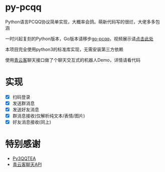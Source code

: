# py-pcqq
Python语言PCQQ协议简单实现，大概率会鸽。萌新代码写的很烂，大佬多多包涵

一时兴起复刻的Python版本，Go版本请移步[go-pcqq](https://github.com/DawnNights/go-pcqq)，视频展示请[点击此处](https://m.bilibili.com/video/BV1J5411T7xJ)

本项目完全使用python3的标准库实现，无需安装第三方依赖

使用[青云客](http://api.qingyunke.com)聊天接口做了个聊天交互式的机器人Demo，详情请看代码

# 实现
- [x] 扫码登录
- [x] 发送群消息
- [x] 发送好友消息
- [x] 群消息接收(仅解析纯文本/表情/图片)
- [x] 好友消息接收(同上)

# 特别感谢
- [Py3QQTEA](https://github.com/ColasDAD/Py3QQTEA)
- [青云客聊天API](http://api.qingyunke.com)

